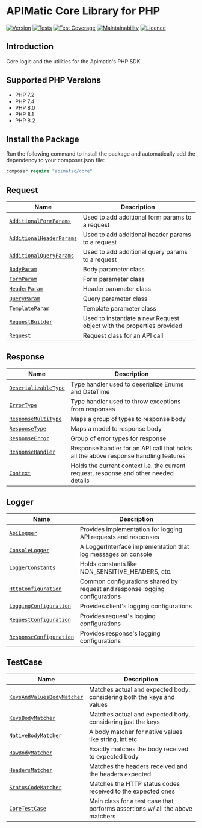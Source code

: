 # APIMatic Core Library for PHP

[![Version][packagist-version]][packagist-url]
[![Tests][test-badge]][test-url]
[![Test Coverage](https://api.codeclimate.com/v1/badges/90aa03dca1ef28d9cef3/test_coverage)](https://codeclimate.com/github/apimatic/core-lib-php/test_coverage)
[![Maintainability](https://api.codeclimate.com/v1/badges/90aa03dca1ef28d9cef3/maintainability)](https://codeclimate.com/github/apimatic/core-lib-php/maintainability)
[![Licence][license-badge]][license-url]


## Introduction

Core logic and the utilities for the Apimatic's PHP SDK.

## Supported PHP Versions
- PHP 7.2
- PHP 7.4
- PHP 8.0
- PHP 8.1
- PHP 8.2

## Install the Package

Run the following command to install the package and automatically add the dependency to your composer.json file:

```php
composer require "apimatic/core"
```

## Request
| Name                                                                          | Description                                                           |
|-------------------------------------------------------------------------------|-----------------------------------------------------------------------|
| [`AdditionalFormParams`](src/Request/Parameters/AdditionalFormParams.php)     | Used to add additional form params to a request                       |
| [`AdditionalHeaderParams`](src/Request/Parameters/AdditionalHeaderParams.php) | Used to add additional header params to a request                     |
| [`AdditionalQueryParams`](src/Request/Parameters/AdditionalQueryParams.php)   | Used to add additional query params to a request                      |
| [`BodyParam`](src/Request/Parameters/BodyParam.php)                           | Body parameter class                                                  |
| [`FormParam`](src/Request/Parameters/FormParam.php)                           | Form parameter class                                                  |
| [`HeaderParam`](src/Request/Parameters/HeaderParam.php)                       | Header parameter class                                                |
| [`QueryParam`](src/Request/Parameters/QueryParam.php)                         | Query parameter class                                                 |
| [`TemplateParam`](src/Request/Parameters/TemplateParam.php)                   | Template parameter class                                              |
| [`RequestBuilder`](src/Request/RequestBuilder.php)                            | Used to instantiate a new Request object with the properties provided |
| [`Request`](src/Request/Request.php)                                          | Request class for an API call                                         |

## Response
| Name                                                                        | Description                                                                           |
|-----------------------------------------------------------------------------|---------------------------------------------------------------------------------------|
| [`DeserializableType`](src/Response/Types/DeserializableType.php)           | Type handler used to deserialize Enums and DateTime                                   |
| [`ErrorType`](src/Response/Types/ErrorType.php)                             | Type handler used to throw exceptions from responses                                  |
| [`ResponseMultiType`](src/Response/Types/ResponseMultiType.php)             | Maps a group of types to response body                                                |
| [`ResponseType`](src/Response/Types/ResponseType.php)                       | Maps a model to response body                                                         |
| [`ResponseError`](src/Response/ResponseError.php)                           | Group of error types for response                                                     |
| [`ResponseHandler`](src/Response/ResponseHandler.php)                       | Response handler for an API call that holds all the above response handling features  |
| [`Context`](src/Response/Context.php)                                       | Holds the current context i.e. the current request, response and other needed details |

## Logger
| Name                                                                          | Description                                                                 |
|-------------------------------------------------------------------------------|-----------------------------------------------------------------------------|
| [`ApiLogger`](src/Logger/ApiLogger.php)                                       | Provides implementation for logging API requests and responses              |
| [`ConsoleLogger`](src/Logger/ConsoleLogger.php)                               | A LoggerInterface implementation that log messages on console               |
| [`LoggerConstants`](src/Logger/LoggerConstants.php)                           | Holds constants like NON_SENSITIVE_HEADERS, etc.                            |
| [`HttpConfiguration`](src/Logger/Configuration/HttpConfiguration.php)         | Common configurations shared by request and response logging configurations |
| [`LoggingConfiguration`](src/Logger/Configuration/LoggingConfiguration.php)   | Provides client's logging configurations                                    |
| [`RequestConfiguration`](src/Logger/Configuration/RequestConfiguration.php)   | Provides request's logging configurations                                   |
| [`ResponseConfiguration`](src/Logger/Configuration/ResponseConfiguration.php) | Provides response's logging configurations                                  |

## TestCase
| Name                                                                                 | Description                                                                   |
|--------------------------------------------------------------------------------------|-------------------------------------------------------------------------------|
| [`KeysAndValuesBodyMatcher`](src/TestCase/BodyMatchers/KeysAndValuesBodyMatcher.php) | Matches actual and expected body, considering both the keys and values        |
| [`KeysBodyMatcher`](src/TestCase/BodyMatchers/KeysBodyMatcher.php)                   | Matches actual and expected body, considering just the keys                   |
| [`NativeBodyMatcher`](src/TestCase/BodyMatchers/NativeBodyMatcher.php)               | A body matcher for native values like string, int etc                         |
| [`RawBodyMatcher`](src/TestCase/BodyMatchers/RawBodyMatcher.php)                     | Exactly matches the body received to expected body                            |
| [`HeadersMatcher`](src/TestCase/HeadersMatcher.php)                                  | Matches the headers received and the headers expected                         |
| [`StatusCodeMatcher`](src/TestCase/StatusCodeMatcher.php)                            | Matches the HTTP status codes received to the expected ones                   |
| [`CoreTestCase`](core-lib-php/src/TestCase/CoreTestCase.php)                         | Main class for a test case that performs assertions w/ all the above matchers |


[packagist-url]: https://packagist.org/packages/apimatic/core
[packagist-version]: https://img.shields.io/packagist/v/apimatic/core.svg?style=flat
[packagist-downloads]: https://img.shields.io/packagist/dm/apimatic/core.svg?style=flat
[test-badge]: https://github.com/apimatic/core-lib-php/actions/workflows/test.yml/badge.svg
[test-url]: https://github.com/apimatic/core-lib-php/actions/workflows/test.yml
[license-badge]: https://img.shields.io/badge/licence-MIT-blue
[license-url]: LICENSE
